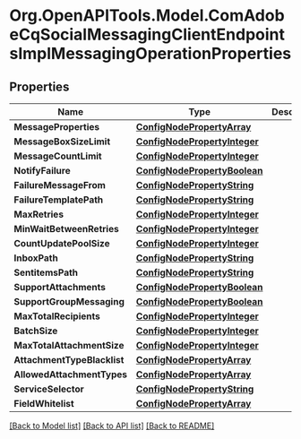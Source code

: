 # Org.OpenAPITools.Model.ComAdobeCqSocialMessagingClientEndpointsImplMessagingOperationProperties
## Properties

Name | Type | Description | Notes
------------ | ------------- | ------------- | -------------
**MessageProperties** | [**ConfigNodePropertyArray**](ConfigNodePropertyArray.md) |  | [optional] 
**MessageBoxSizeLimit** | [**ConfigNodePropertyInteger**](ConfigNodePropertyInteger.md) |  | [optional] 
**MessageCountLimit** | [**ConfigNodePropertyInteger**](ConfigNodePropertyInteger.md) |  | [optional] 
**NotifyFailure** | [**ConfigNodePropertyBoolean**](ConfigNodePropertyBoolean.md) |  | [optional] 
**FailureMessageFrom** | [**ConfigNodePropertyString**](ConfigNodePropertyString.md) |  | [optional] 
**FailureTemplatePath** | [**ConfigNodePropertyString**](ConfigNodePropertyString.md) |  | [optional] 
**MaxRetries** | [**ConfigNodePropertyInteger**](ConfigNodePropertyInteger.md) |  | [optional] 
**MinWaitBetweenRetries** | [**ConfigNodePropertyInteger**](ConfigNodePropertyInteger.md) |  | [optional] 
**CountUpdatePoolSize** | [**ConfigNodePropertyInteger**](ConfigNodePropertyInteger.md) |  | [optional] 
**InboxPath** | [**ConfigNodePropertyString**](ConfigNodePropertyString.md) |  | [optional] 
**SentitemsPath** | [**ConfigNodePropertyString**](ConfigNodePropertyString.md) |  | [optional] 
**SupportAttachments** | [**ConfigNodePropertyBoolean**](ConfigNodePropertyBoolean.md) |  | [optional] 
**SupportGroupMessaging** | [**ConfigNodePropertyBoolean**](ConfigNodePropertyBoolean.md) |  | [optional] 
**MaxTotalRecipients** | [**ConfigNodePropertyInteger**](ConfigNodePropertyInteger.md) |  | [optional] 
**BatchSize** | [**ConfigNodePropertyInteger**](ConfigNodePropertyInteger.md) |  | [optional] 
**MaxTotalAttachmentSize** | [**ConfigNodePropertyInteger**](ConfigNodePropertyInteger.md) |  | [optional] 
**AttachmentTypeBlacklist** | [**ConfigNodePropertyArray**](ConfigNodePropertyArray.md) |  | [optional] 
**AllowedAttachmentTypes** | [**ConfigNodePropertyArray**](ConfigNodePropertyArray.md) |  | [optional] 
**ServiceSelector** | [**ConfigNodePropertyString**](ConfigNodePropertyString.md) |  | [optional] 
**FieldWhitelist** | [**ConfigNodePropertyArray**](ConfigNodePropertyArray.md) |  | [optional] 

[[Back to Model list]](../README.md#documentation-for-models) [[Back to API list]](../README.md#documentation-for-api-endpoints) [[Back to README]](../README.md)


